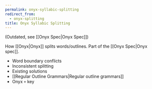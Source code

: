 ```yaml
---
permalink: onyx-syllabic-splitting
redirect_from:
  - onyx-splitting
title: Onyx Syllabic Splitting
---
```


(Outdated, see [[Onyx Spec|Onyx Spec]])

How [[Onyx|Onyx]] splits words/outlines. Part of the [[Onyx Spec|Onyx spec]].

- Word boundary conflicts
- Inconsistent splitting
- Existing solutions
- [[Regular Outline Grammars|Regular outline grammars]]
- Onyx `+` key
